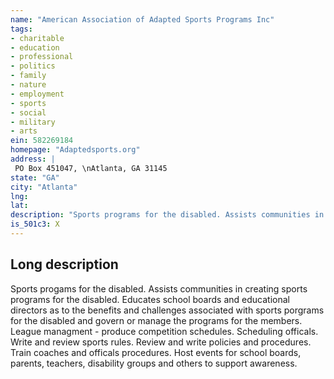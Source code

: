 ```yaml
---
name: "American Association of Adapted Sports Programs Inc"
tags:
- charitable
- education
- professional
- politics
- family
- nature
- employment
- sports
- social
- military
- arts
ein: 582269184
homepage: "Adaptedsports.org"
address: |
 PO Box 451047, \nAtlanta, GA 31145
state: "GA"
city: "Atlanta"
lng: 
lat: 
description: "Sports programs for the disabled. Assists communities in creating sports programs for the disabled. Educates school boards and educational directors as to the benefits associated with sports programs. "
is_501c3: X
---
```


## Long description

Sports progams for the disabled. Assists communities in creating sports programs for the disabled. Educates school boards and educational directors as to the benefits and challenges associated with sports porgrams for the disabled and govern or manage the programs for the members. League managment - produce competition schedules. Scheduling officals. Write and review sports rules. Review and write policies and procedures. Train coaches and officals procedures. Host events for school boards, parents, teachers, disability groups and others to support awareness. 

